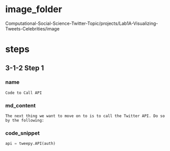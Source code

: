 # image_folder
Computational-Social-Science-Twitter-Topic/projects/Lab1A-Visualizing-Tweets-Celebrities/image

# steps
## 3-1-2 Step 1
### name
```
Code to Call API 
```
### md_content
```
The next thing we want to move on to is to call the Twitter API. Do so by the following:
```
### code_snippet
```python
api = tweepy.API(auth)
```

